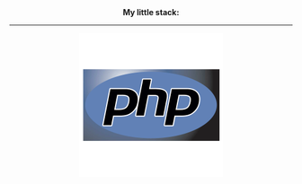 <center><b>Мy little stack:</b>
<hr>
<img src='https://github.com/devicons/devicon/blob/master/icons/php/php-original.svg'>

